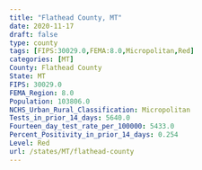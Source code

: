 ```yaml
---
title: "Flathead County, MT"
date: 2020-11-17
draft: false
type: county
tags: [FIPS:30029.0,FEMA:8.0,Micropolitan,Red]
categories: [MT]
County: Flathead County
State: MT
FIPS: 30029.0
FEMA_Region: 8.0
Population: 103806.0
NCHS_Urban_Rural_Classification: Micropolitan
Tests_in_prior_14_days: 5640.0
Fourteen_day_test_rate_per_100000: 5433.0
Percent_Positivity_in_prior_14_days: 0.254
Level: Red
url: /states/MT/flathead-county
---
```



